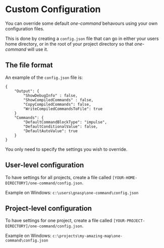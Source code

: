 Custom Configuration
====================

You can override some default *one-command* behavours using your own configuration files. 

This is done by creating a `config.json` file that can go in either your users home directory, 
or in the root of your project directory so that *one-command* will use it. 

The file format
---------------

An example of the `config.json` file is:

```
{
    "Output": {
        "ShowDebugInfo" : false,
        "ShowCompiledCommands" : false,
        "CopyCompiledCommands": false,
        "WriteCompiledCommandsToFile": true
    }
    "Commands": {
        "DefaultCommandBlockType": "impulse",
        "DefaultConditionalValue": false,
        "DefaultAutoValue": true
    }
}
``` 

You only need to specify the settings you wish to override.

User-level configuration
------------------------

To have settings for all projects, create a file called `[YOUR-HOME-DIRECTORY]/one-command/config.json`.

Example on Windows: `c:\users\gnasp\one-command\config.json`

Project-level configuration
---------------------------

To have settings for one project, create a file called `[YOUR-PROJECT-DIRECTORY]/one-command/config.json`.

Example on Windows: `c:\projects\my-amazing-map\one-command\config.json`